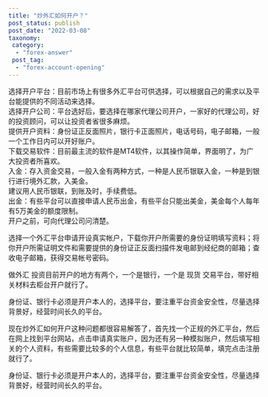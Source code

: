```yaml
---
title: "炒外汇如何开户？"
post_status: publish
post_date: "2022-03-08"
taxonomy:
 category: 
  - "forex-answer"
 post_tag: 
  - "forex-account-opening"
---
```


选择开户平台：目前市场上有很多外汇平台可供选择，可以根据自己的需求以及平台能提供的不同活动来选择。  
选择开户公司：平台选好后，要选择在哪家代理公司开户，一家好的代理公司，好的投资顾问，可以让投资者省很多麻烦。  
提供开户资料：身份证正反面照片，银行卡正面照片，电话号码，电子邮箱，一般一个工作日内可以开好账户。  
下载交易软件：目前最主流的软件是MT4软件，以其操作简单，界面明了，为广大投资者所喜欢。  
入金：存入资金交易，一般入金有两种方式，一种是人民币银联入金，一种是到银行进行境外汇款，入美金。  
建议用人民币银联，到账及时，手续费低。  
出金：有些平台可以直接申请人民币出金，有些平台只能出美金，美金每个人每年有5万美金的额度限制。  
开户之前，可向代理公司问清楚。  

选择一个外汇平台申请开设真实帐户，下载你开户所需要的身份证明填写资料；将你开户所需证明文件和需要提供的身份证正反面扫描件发电邮到经纪商的邮箱；查收电子邮箱，获得交易帐号密码。  

做外汇 投资目前开户的地方有两个，一个是银行，一个是 现货 交易平台，带好相关材料去柜台开户就行了。  

身份证、银行卡必须是开户本人的，选择平台，要注重平台资金安全性，尽量选择背景好，经营时间长久的平台。  

现在炒外汇如何开户这种问题都很容易解答了，首先找一个正规的外汇平台，然后在网上找到平台网站，点击申请真实账户，因为还有另一种模拟账户，然后填写相关的个人资料，有些需要比较多的个人信息，有些平台就比较简单，填完点击注册就行了。  

身份证、银行卡必须是开户本人的，选择平台，要注重平台资金安全性，尽量选择背景好，经营时间长久的平台。
